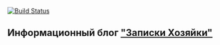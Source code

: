 [![Build Status](https://travis-ci.org/travis-ci/travis-web.svg?branch=master)](https://travis-ci.org/travis-ci/travis-web)

## Информационный блог ["Записки Хозяйки"](http://записки-хозяйки.рф)
